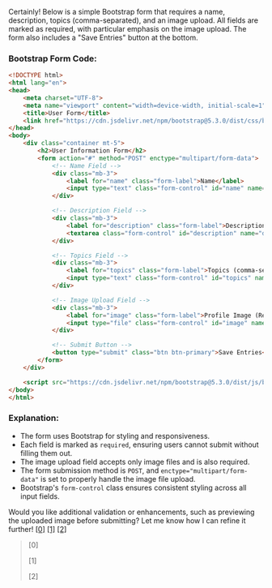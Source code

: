 Certainly! Below is a simple Bootstrap form that requires a name, description, topics (comma-separated), and an image upload. All fields are marked as required, with particular emphasis on the image upload. The form also includes a "Save Entries" button at the bottom.

### Bootstrap Form Code:
```html
<!DOCTYPE html>
<html lang="en">
<head>
    <meta charset="UTF-8">
    <meta name="viewport" content="width=device-width, initial-scale=1">
    <title>User Form</title>
    <link href="https://cdn.jsdelivr.net/npm/bootstrap@5.3.0/dist/css/bootstrap.min.css" rel="stylesheet">
</head>
<body>
    <div class="container mt-5">
        <h2>User Information Form</h2>
        <form action="#" method="POST" enctype="multipart/form-data">
            <!-- Name Field -->
            <div class="mb-3">
                <label for="name" class="form-label">Name</label>
                <input type="text" class="form-control" id="name" name="name" required>
            </div>

            <!-- Description Field -->
            <div class="mb-3">
                <label for="description" class="form-label">Description</label>
                <textarea class="form-control" id="description" name="description" rows="3" required></textarea>
            </div>

            <!-- Topics Field -->
            <div class="mb-3">
                <label for="topics" class="form-label">Topics (comma-separated)</label>
                <input type="text" class="form-control" id="topics" name="topics" required>
            </div>

            <!-- Image Upload Field -->
            <div class="mb-3">
                <label for="image" class="form-label">Profile Image (Required)</label>
                <input type="file" class="form-control" id="image" name="image" accept="image/*" required>
            </div>

            <!-- Submit Button -->
            <button type="submit" class="btn btn-primary">Save Entries</button>
        </form>
    </div>

    <script src="https://cdn.jsdelivr.net/npm/bootstrap@5.3.0/dist/js/bootstrap.bundle.min.js"></script>
</body>
</html>
```

### Explanation:
- The form uses Bootstrap for styling and responsiveness.
- Each field is marked as `required`, ensuring users cannot submit without filling them out.
- The image upload field accepts only image files and is also required.
- The form submission method is `POST`, and `enctype="multipart/form-data"` is set to properly handle the image file upload.
- Bootstrap's `form-control` class ensures consistent styling across all input fields.

Would you like additional validation or enhancements, such as previewing the uploaded image before submitting? Let me know how I can refine it further! [[0]](https://github.com/yaniv0601/digg/tree/f3531deaa7a46a88477e708b43012ed72743c64a/signup.php) [[1]](https://github.com/tamaszentai/ttech_member_school/tree/6134c560d9c517be193ca0a10499e652c5611090/resources/views/create.blade.php) [[2]](https://github.com/pilpod/nuwe-challenge-team/tree/1c0af2568e6de165fb7e4110bf4bbd5186c52954/resources/views/create-work.blade.php)



> [0] [](https://github.com/yaniv0601/digg/tree/f3531deaa7a46a88477e708b43012ed72743c64a/signup.php)
>
> [1] [](https://github.com/tamaszentai/ttech_member_school/tree/6134c560d9c517be193ca0a10499e652c5611090/resources/views/create.blade.php)
>
> [2] [](https://github.com/pilpod/nuwe-challenge-team/tree/1c0af2568e6de165fb7e4110bf4bbd5186c52954/resources/views/create-work.blade.php)